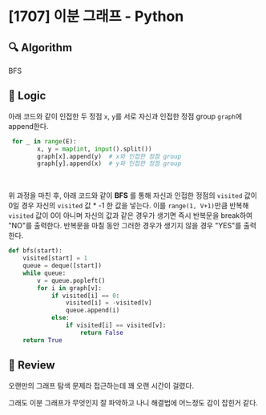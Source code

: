 # [1707] 이분 그래프 - Python

## :mag: Algorithm

BFS

## :round_pushpin: Logic

아래 코드와 같이 인접한 두 정점 `x`, `y`를 서로 자신과 인접한 정점 group `graph`에 append한다.

```python
 for _ in range(E):
        x, y = map(int, input().split())
        graph[x].append(y)  # x와 인접한 정점 group
        graph[y].append(x)  # y와 인접한 정점 group
```

<br />

위 과정을 마친 후, 아래 코드와 같이 **BFS** 를 통해 자신과 인접한 정점의 `visited` 값이 0일 경우 자신의 `visited` 값 * -1 한 값을 넣는다. 이를 `range(1, V+1)`만큼 반복해 `visited` 값이 0이 아니며 자신의 값과 같은 경우가 생기면 즉시 반복문을 break하여 "NO"를 출력한다. 반복문을 마칠 동안 그러한 경우가 생기지 않을 경우 "YES"를 출력한다.

```python
def bfs(start):
    visited[start] = 1
    queue = deque([start])
    while queue:
        v = queue.popleft()
        for i in graph[v]:
            if visited[i] == 0:
                visited[i] = -visited[v]
                queue.append(i)
            else:
                if visited[i] == visited[v]:
                    return False
    return True
```

## :memo: Review

오랜만의 그래프 탐색 문제라 접근하는데 꽤 오랜 시간이 걸렸다. 

그래도 이분 그래프가 무엇인지 잘 파악하고 나니 해결법에 어느정도 감이 잡힌거 같다. 
